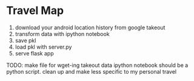 # Travel Map

1. download your android location history from google takeout
2. transform data with ipython notebook
3. save pkl
4. load pkl with server.py
5. serve flask app


TODO:
make file for wget-ing takeout data
ipython notebook should be a python script. clean up and make less specific to my personal travel
